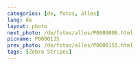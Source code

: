 ```yaml
---
categories: [de, fotos, alles]
lang: de
layout: photo
next_photo: /de/fotos/alles/P0000086.html
picname: P0000135
prev_photo: /de/fotos/alles/P0000155.html
tags: [Zebra Stripes]
---
```

